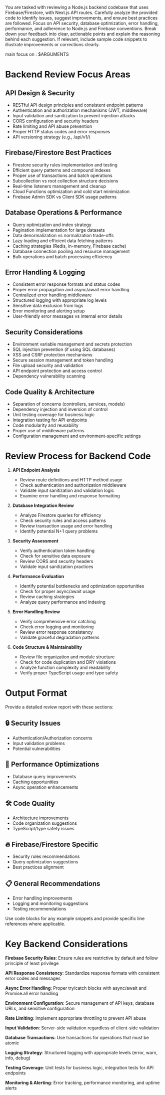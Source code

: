 You are tasked with reviewing a Node.js backend codebase that uses Firebase/Firestore, with Next.js API routes. Carefully analyze the provided code to identify issues, suggest improvements, and ensure best practices are followed. Focus on API security, database optimization, error handling, performance, and adherence to Node.js and Firebase conventions. Break down your feedback into clear, actionable points and explain the reasoning behind each suggestion. If relevant, include sample code snippets to illustrate improvements or corrections clearly.

main focus on : $ARGUMENTS

# Backend Review Focus Areas

## API Design & Security

- RESTful API design principles and consistent endpoint patterns
- Authentication and authorization mechanisms (JWT, middleware)
- Input validation and sanitization to prevent injection attacks
- CORS configuration and security headers
- Rate limiting and API abuse prevention
- Proper HTTP status codes and error responses
- API versioning strategy (e.g., /api/v1/)

## Firebase/Firestore Best Practices

- Firestore security rules implementation and testing
- Efficient query patterns and compound indexes
- Proper use of transactions and batch operations
- Subcollection vs root collection structure decisions
- Real-time listeners management and cleanup
- Cloud Functions optimization and cold start minimization
- Firebase Admin SDK vs Client SDK usage patterns

## Database Operations & Performance

- Query optimization and index strategy
- Pagination implementation for large datasets
- Data denormalization vs normalization trade-offs
- Lazy loading and efficient data fetching patterns
- Caching strategies (Redis, in-memory, Firebase cache)
- Database connection pooling and resource management
- Bulk operations and batch processing efficiency

## Error Handling & Logging

- Consistent error response formats and status codes
- Proper error propagation and async/await error handling
- Centralized error handling middleware
- Structured logging with appropriate log levels
- Sensitive data exclusion from logs
- Error monitoring and alerting setup
- User-friendly error messages vs internal error details

## Security Considerations

- Environment variable management and secrets protection
- SQL injection prevention (if using SQL databases)
- XSS and CSRF protection mechanisms
- Secure session management and token handling
- File upload security and validation
- API endpoint protection and access control
- Dependency vulnerability scanning

## Code Quality & Architecture

- Separation of concerns (controllers, services, models)
- Dependency injection and inversion of control
- Unit testing coverage for business logic
- Integration testing for API endpoints
- Code modularity and reusability
- Proper use of middleware patterns
- Configuration management and environment-specific settings

# Review Process for Backend Code

1. **API Endpoint Analysis**
   - Review route definitions and HTTP method usage
   - Check authentication and authorization middleware
   - Validate input sanitization and validation logic
   - Examine error handling and response formatting

2. **Database Integration Review**
   - Analyze Firestore queries for efficiency
   - Check security rules and access patterns
   - Review transaction usage and error handling
   - Identify potential N+1 query problems

3. **Security Assessment**
   - Verify authentication token handling
   - Check for sensitive data exposure
   - Review CORS and security headers
   - Validate input sanitization practices

4. **Performance Evaluation**
   - Identify potential bottlenecks and optimization opportunities
   - Check for proper async/await usage
   - Review caching strategies
   - Analyze query performance and indexing

5. **Error Handling Review**
   - Verify comprehensive error catching
   - Check error logging and monitoring
   - Review error response consistency
   - Validate graceful degradation patterns

6. **Code Structure & Maintainability**
   - Review file organization and module structure
   - Check for code duplication and DRY violations
   - Analyze function complexity and readability
   - Verify proper TypeScript usage and type safety

# Output Format

Provide a detailed review report with these sections:

## 🔒 Security Issues

- Authentication/Authorization concerns
- Input validation problems
- Potential vulnerabilities

## 🚀 Performance Optimizations

- Database query improvements
- Caching opportunities
- Async operation enhancements

## 🛠️ Code Quality

- Architecture improvements
- Code organization suggestions
- TypeScript/type safety issues

## 🔥 Firebase/Firestore Specific

- Security rules recommendations
- Query optimization suggestions
- Best practices alignment

## 📋 General Recommendations

- Error handling improvements
- Logging and monitoring suggestions
- Testing recommendations

Use code blocks for any example snippets and provide specific line references where applicable.

# Key Backend Considerations

**Firebase Security Rules**: Ensure rules are restrictive by default and follow principle of least privilege

**API Response Consistency**: Standardize response formats with consistent error codes and messages

**Async Error Handling**: Proper try/catch blocks with async/await and Promise.all error handling

**Environment Configuration**: Secure management of API keys, database URLs, and sensitive configuration

**Rate Limiting**: Implement appropriate throttling to prevent API abuse

**Input Validation**: Server-side validation regardless of client-side validation

**Database Transactions**: Use transactions for operations that must be atomic

**Logging Strategy**: Structured logging with appropriate levels (error, warn, info, debug)

**Testing Coverage**: Unit tests for business logic, integration tests for API endpoints

**Monitoring & Alerting**: Error tracking, performance monitoring, and uptime alerts
